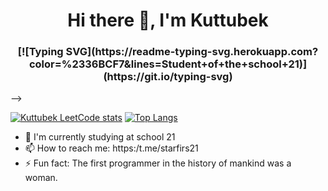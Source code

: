 <h1 align="center">Hi there 👋, I'm Kuttubek 
<!-- <h3 align="center">Student of the school 21</h3> -->
<h3 align="center">[![Typing SVG](https://readme-typing-svg.herokuapp.com?color=%2336BCF7&lines=Student+of+the+school+21)](https://git.io/typing-svg)</h3> -->

[![Kuttubek LeetCode stats](https://leetcode-stats-six.vercel.app/api?username=Kuttubek7&theme=dark)](https://github.com/KnlnKS/leetcode-stats)    [![Top Langs](https://github-readme-stats.vercel.app/api/top-langs/?username=Kuttubek7&layout=compact)](https://github.com/anuraghazra/github-readme-stats)    


<!-- - 🔭 I’m currently working on ...
- 👯 I’m looking to collaborate on ...
- 🤔 I’m looking for help with ...
- 💬 Ask me about ...-->
- 🌱 I'm currently studying at school 21
- 📫 How to reach me: https:/t.me/starfirs21
- ⚡ Fun fact: The first programmer in the history of mankind was a woman.

